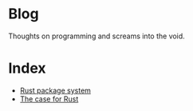 # Blog
Thoughts on programming and screams into the void. 

# Index
- [Rust package system](rust_package_system.md)
- [The case for Rust](the_case_for_rust.md)